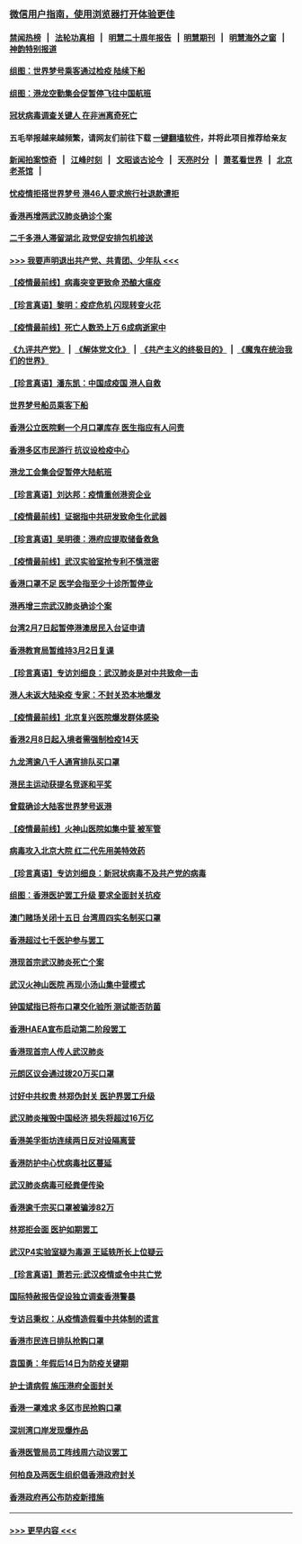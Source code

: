 ### [微信用户指南，使用浏览器打开体验更佳](https://github.com/gfw-breaker/banned-news1/blob/master/indexes/wechat-guide.md?t=0)
#### [禁闻热榜](热点新闻.md?t=0)  &nbsp;&nbsp;|&nbsp;&nbsp; [法轮功真相](https://github.com/gfw-breaker/truth/blob/master/README.md?t=0) &nbsp;&nbsp;|&nbsp;&nbsp; [明慧二十周年报告](https://github.com/gfw-breaker/mh-reports/blob/master/README.md?t=0) &nbsp;&nbsp;|&nbsp;&nbsp;[明慧期刊](https://github.com/gfw-breaker/mh-qikan) &nbsp;&nbsp;|&nbsp;&nbsp; [明慧海外之窗](https://github.com/gfw-breaker/mh-news/blob/master/README.md?t=0) &nbsp;&nbsp;|&nbsp;&nbsp; [神韵特别报道](https://github.com/gfw-breaker/mh-news/blob/master/shenyun.md?t=0)
#### [组图：世界梦号乘客通过检疫 陆续下船](../pages/nsc415/n11858302.md?t=02111622) 
#### [组图：港龙空勤集会促暂停飞往中国航班](../pages/nsc415/n11858190.md?t=02111622) 
#### [冠状病毒调查关键人 在非洲离奇死亡](../pages/nsc415/n11859798.md?t=02111622) 
#### 五毛举报越来越频繁，请网友们前往下载 [一键翻墙软件](https://github.com/gfw-breaker/ssr-accounts)，并将此项目推荐给亲友
#### [新闻拍案惊奇](https://github.com/gfw-breaker/banned-news1/blob/master/pages/link4.md) &nbsp;&nbsp;|&nbsp;&nbsp; [江峰时刻](https://github.com/gfw-breaker/banned-news1/blob/master/pages/link4.md) &nbsp;&nbsp;|&nbsp;&nbsp; [文昭谈古论今](https://github.com/gfw-breaker/banned-news1/blob/master/pages/link4.md) &nbsp;&nbsp;|&nbsp;&nbsp; [天亮时分](https://github.com/gfw-breaker/banned-news1/blob/master/pages/link4.md) &nbsp;&nbsp;|&nbsp;&nbsp; [萧茗看世界](https://github.com/gfw-breaker/banned-news1/blob/master/pages/link4.md) &nbsp;&nbsp;|&nbsp;&nbsp; [北京老茶馆](https://github.com/gfw-breaker/banned-news1/blob/master/pages/link4.md) &nbsp;&nbsp;|&nbsp;&nbsp; 
#### [忧疫情拒搭世界梦号 港46人要求旅行社退款遭拒](../pages/nsc415/n11859849.md?t=02111622) 
#### [香港再增两武汉肺炎确诊个案](../pages/nsc415/n11859833.md?t=02111622) 
#### [二千多港人滞留湖北 政党促安排包机接送](../pages/nsc415/n11859831.md?t=02111622) 
#### [>>> 我要声明退出共产党、共青团、少年队 <<<](https://github.com/begood0513/goodnews/blob/master/quit/letter.md) 
#### [【疫情最前线】病毒突变更致命 恐酿大瘟疫](../pages/nsc415/n11859604.md?t=02111622) 
#### [【珍言真语】黎明：疫症危机 闪现转变火花](../pages/nsc415/n11859199.md?t=02111622) 
#### [【疫情最前线】死亡人数恐上万 6成病逝家中](../pages/nsc415/n11856687.md?t=02111622) 
#### [《九评共产党》](https://github.com/begood0513/9ping.md/blob/master/README.md) &nbsp;|&nbsp; [《解体党文化》](../../../../jtdwh.md/blob/master/README.md)  &nbsp;|&nbsp; [《共产主义的终极目的》](../../../../gczydzjmd.md/blob/master/README.md) &nbsp;|&nbsp; [《魔鬼在统治我们的世界》](../../../../mgztzwmdsj.md/blob/master/README.md) 
#### [【珍言真语】潘东凯：中国成疫国 港人自救](../pages/nsc415/n11856962.md?t=02111622) 
#### [世界梦号船员乘客下船](../pages/nsc415/n11856883.md?t=02111622) 
#### [香港公立医院剩一个月口罩库存 医生指应有人问责](../pages/nsc415/n11856875.md?t=02111622) 
#### [香港多区市民游行 抗议设检疫中心](../pages/nsc415/n11856866.md?t=02111622) 
#### [港龙工会集会促暂停大陆航班](../pages/nsc415/n11856840.md?t=02111622) 
#### [【珍言真语】刘达邦：疫情重创港资企业](../pages/nsc415/n11854274.md?t=02111622) 
#### [【疫情最前线】证据指中共研发致命生化武器](../pages/nsc415/n11853087.md?t=02111622) 
#### [【珍言真语】吴明德：港府应提取储备救急](../pages/nsc415/n11852734.md?t=02111622) 
#### [【疫情最前线】武汉实验室抢专利不慎泄密](../pages/nsc415/n11850310.md?t=02111622) 
#### [香港口罩不足 医学会指至少十诊所暂停业](../pages/nsc415/n11850301.md?t=02111622) 
#### [港再增三宗武汉肺炎确诊个案](../pages/nsc415/n11850328.md?t=02111622) 
#### [台湾2月7日起暂停港澳居民入台证申请](../pages/nsc415/n11850304.md?t=02111622) 
#### [香港教育局暂维持3月2日复课](../pages/nsc415/n11850260.md?t=02111622) 
#### [【珍言真语】专访刘细良：武汉肺炎是对中共致命一击](../pages/nsc415/n11849934.md?t=02111622) 
#### [港人未返大陆染疫 专家：不封关恐本地爆发](../pages/nsc415/n11848021.md?t=02111622) 
#### [【疫情最前线】北京复兴医院爆发群体感染](../pages/nsc415/n11847626.md?t=02111622) 
#### [香港2月8日起入境者需强制检疫14天](../pages/nsc415/n11847658.md?t=02111622) 
#### [九龙湾逾八千人通宵排队买口罩](../pages/nsc415/n11847647.md?t=02111622) 
#### [港民主运动获提名竞逐和平奖](../pages/nsc415/n11847633.md?t=02111622) 
#### [曾载确诊大陆客世界梦号返港](../pages/nsc415/n11847608.md?t=02111622) 
#### [【疫情最前线】火神山医院如集中营 被军管](../pages/nsc415/n11847524.md?t=02111622) 
#### [病毒攻入北京大院 红二代先用美特效药](../pages/nsc415/n11847427.md?t=02111622) 
#### [【珍言真语】专访刘细良：新冠状病毒不及共产党的病毒](../pages/nsc415/n11847164.md?t=02111622) 
#### [组图：香港医护罢工升级 要求全面封关抗疫](../pages/nsc415/n11844107.md?t=02111622) 
#### [澳门赌场关闭十五日 台湾周四实名制买口罩](../pages/nsc415/n11845083.md?t=02111622) 
#### [香港超过七千医护参与罢工](../pages/nsc415/n11845051.md?t=02111622) 
#### [港现首宗武汉肺炎死亡个案](../pages/nsc415/n11844998.md?t=02111622) 
#### [武汉火神山医院 再现小汤山集中营模式](../pages/nsc415/n11844763.md?t=02111622) 
#### [钟国斌指已将布口罩交化验所 测试能否防菌](../pages/nsc415/n11842783.md?t=02111622) 
#### [香港HAEA宣布启动第二阶段罢工](../pages/nsc415/n11842723.md?t=02111622) 
#### [香港现首宗人传人武汉肺炎](../pages/nsc415/n11842766.md?t=02111622) 
#### [元朗区议会通过拨20万买口罩](../pages/nsc415/n11842754.md?t=02111622) 
#### [讨好中共权贵 林郑伪封关 医护界罢工升级](../pages/nsc415/n11842359.md?t=02111622) 
#### [武汉肺炎摧毁中国经济 损失将超过16万亿](../pages/nsc415/n11839723.md?t=02111622) 
#### [香港美孚街坊连续两日反对设隔离营](../pages/nsc415/n11839962.md?t=02111622) 
#### [香港防护中心忧病毒社区蔓延](../pages/nsc415/n11839933.md?t=02111622) 
#### [武汉肺炎病毒可经粪便传染](../pages/nsc415/n11839939.md?t=02111622) 
#### [香港逾千宗买口罩被骗涉82万](../pages/nsc415/n11839914.md?t=02111622) 
#### [林郑拒会面 医护如期罢工](../pages/nsc415/n11839892.md?t=02111622) 
#### [武汉P4实验室疑为毒源 王延轶所长上位疑云](../pages/nsc415/n11835543.md?t=02111622) 
#### [【珍言真语】萧若元:武汉疫情或令中共亡党](../pages/nsc415/n11829394.md?t=02111622) 
#### [国际特赦报告促设独立调查香港警暴](../pages/nsc415/n11833845.md?t=02111622) 
#### [专访吕秉权：从疫情造假看中共体制的谎言](../pages/nsc415/n11833813.md?t=02111622) 
#### [香港市民连日排队抢购口罩](../pages/nsc415/n11833794.md?t=02111622) 
#### [袁国勇：年假后14日为防疫关键期](../pages/nsc415/n11831088.md?t=02111622) 
#### [护士请病假 施压港府全面封关](../pages/nsc415/n11831030.md?t=02111622) 
#### [香港一罩难求 多区市民抢购口罩](../pages/nsc415/n11831002.md?t=02111622) 
#### [深圳湾口岸发现爆炸品](../pages/nsc415/n11828802.md?t=02111622) 
#### [香港医管局员工阵线周六动议罢工](../pages/nsc415/n11828762.md?t=02111622) 
#### [何柏良及两医生组织倡香港政府封关](../pages/nsc415/n11828749.md?t=02111622) 
#### [香港政府再公布防疫新措施](../pages/nsc415/n11828716.md?t=02111622) 

----
#### [ >>> 更早内容 <<< ](../indexes/nsc415-earlier.md)

